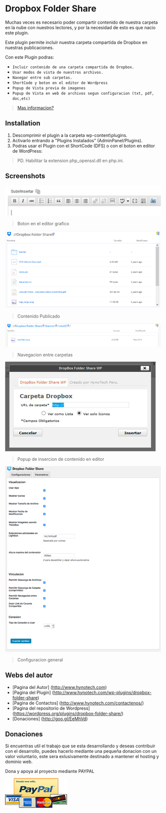 # Dropbox Folder Share

Muchas veces es necesario poder compartir contenido de nuestra carpeta en la nube con nuestros lectores, y por la necesidad de esto es que nacio este plugin.

Este plugin permite incluir nuestra carpeta compartida de Dropbox en nuestras publicaciones.

Con este Plugin podras:

- `Incluir contenido de una carpeta compartida de Dropbox.`
- `Usar modos de vista de nuestros archivos.`
- `Navegar entre sub carpetas.`
- `ShortCode y boton en el editor de Wordpress`
- `Popup de Vista previa de imagenes`
- `Popup de Vista en web de archivos segun configuracion (txt, pdf, doc,etc)`

> [Mas informacion?](http://www.hynotech.com/wp-plugins/dropbox-folder-share/)

## Installation

1. Descomprimir el plugin a la carpeta wp-content\plugins\.
2. Activarlo entrando a "Plugins Instalados" (AdminPanel/Plugins).
2. Podras usar el Plugin con el ShortCode (DFS) o con el boton en editor de WordPress:

>PD. Habilitar la extension php_openssl.dll en php.ini.


## Screenshots

![screenshot-01](Extras/assets/screenshot-1.png 'screenshot-01')
> Boton en el editor grafico

![screenshot-02](Extras/assets/screenshot-2.png 'screenshot-02')
> Contenido Publicado

![screenshot-03](Extras/assets/screenshot-3.png 'screenshot-03')
> Navegacion entre carpetas

![screenshot-05](Extras/assets/screenshot-4.png 'screenshot-05')
> Popup de insercion de contenido en editor

![screenshot-06](Extras/assets/screenshot-5.png 'screenshot-06')
> Configuracion general

## Webs del autor

- [Pagina del Autor] (http://www.hynotech.com)
- [Pagina del Plugin] (http://www.hynotech.com/wp-plugins/dropbox-folder-share)
- [Pagina de Contactos] (http://www.hynotech.com/contactenos/)
- [Pagina del repositorio de Wordpress] (https://wordpress.org/plugins/dropbox-folder-share/)
- [Donaciones] (http://goo.gl/EeMhVd)

## Donaciones

Si encuentras util el trabajo que se esta desarrollando y deseas contribuir con el desarrollo, puedes hacerlo mediante una pequeña donacion con un valor voluntario, este sera exlusivamente destinado a mantener el hosting y dominio web.

Dona y apoya al proyecto mediante PAYPAL

[![Donaciones](img/paypal_200x96.png)](http://goo.gl/EeMhVd)

